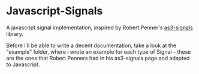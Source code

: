 # Javascript-Signals

A javascript signal implementation, inspired by Robert Penner's [as3-signals](https://github.com/robertpenner/as3-signals) library.

Before i'll be able to write a decent documentation, take a look at the "example" folder, where i wrote an example for each type of Signal - these
are the ones that Robert Penners had in his as3-signals page and adapted to Javascript.